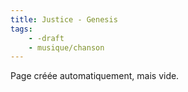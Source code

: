 ```yaml
---
title: Justice - Genesis
tags:
    - -draft
    - musique/chanson
---
```


Page créée automatiquement, mais vide.
